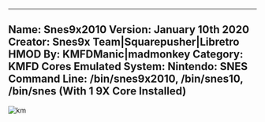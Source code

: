 -----------------------
Name: Snes9x2010
Version: January 10th 2020
Creator: Snes9x Team|Squarepusher|Libretro
HMOD By: KMFDManic|madmonkey
Category: KMFD Cores
Emulated System: Nintendo: SNES
Command Line: /bin/snes9x2010, /bin/snes10, /bin/snes (With 1 9X Core Installed)
-----------------------
![km](https://i.imgur.com/uykjX3g.png)
